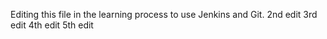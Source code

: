 Editing this file in the learning process to use Jenkins and Git.
2nd edit
3rd edit
4th edit
5th edit

